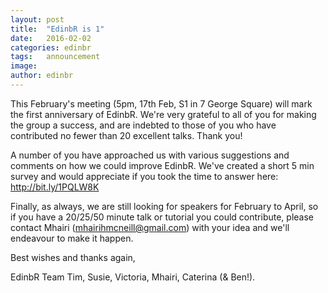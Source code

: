 ```yaml
---
layout: post
title:  "EdinbR is 1"
date:   2016-02-02
categories: edinbr
tags:   announcement
image:
author: edinbr
---
```

This February's meeting (5pm, 17th Feb, S1 in 7 George Square) will mark the first anniversary of EdinbR. We're very grateful to all of you for making the group a success, and are indebted to those of you who have contributed no fewer than 20 excellent talks. Thank you! 

A number of you have approached us with various suggestions and comments on how we could improve EdinbR. We've created a short 5 min survey and would appreciate if you took the time to answer here: http://bit.ly/1PQLW8K 

Finally, as always, we are still looking for speakers for February to April, so if you have a 20/25/50 minute talk or tutorial you could contribute, please contact Mhairi (mhairihmcneill@gmail.com) with your idea and we'll endeavour to make it happen. 

Best wishes and thanks again, 

EdinbR Team 
Tim, Susie, Victoria, Mhairi, Caterina (& Ben!). 
